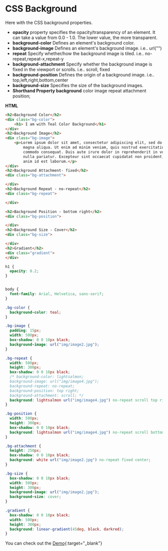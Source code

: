 


# CSS Background



Here with the CSS background properties.

- **opacity**  property specifies the opacity/transparency of an element. It can take a value from 0.0 - 1.0. The lower value, the more transparent.
- **background-color**  Defines an element's background color.
- **background-image**  Defines an element's background image. i.e.. url("")
- **repeat**  Specify whether/how the background image is tiled. i.e.. no-repeat,repeat-x,repeat-y
- **background-attachment**  Specify whether the background image is fixed in the viewport or scrolls. i.e.. scroll, fixed
- **background-position**  Defines the origin of a background image. i.e.. top,left,right,bottom,center
- **background-size**  Specifies the size of the background images.
- **Shorthand Property background** color image repeat attachment position;

**HTML**

```html
<h2>Background Color</h2>
<div class="bg-color">
    <h1> I am with Teal Color Background</h1>
</div>
<h2>Background Image</h2>
<div class="bg-image">
    <p>Lorem ipsum dolor sit amet, consectetur adipiscing elit, sed do eiusmod tempor incididunt ut labore et dolore
        magna aliqua. Ut enim ad minim veniam, quis nostrud exercitation ullamco laboris nisi ut aliquip ex ea
        commodo consequat. Duis aute irure dolor in reprehenderit in voluptate velit esse cillum dolore eu fugiat
        nulla pariatur. Excepteur sint occaecat cupidatat non proident, sunt in culpa qui officia deserunt mollit
        anim id est laborum.</p>
</div>
<h2>Background Attachment- fixed</h2>
<div class="bg-attachment">

</div>
<h2>Background Repeat - no-repeat</h2>
<div class="bg-repeat">

</div>

<h2>Background Position - bottom right</h2>
<div class="bg-position">

</div>
<h2>Background Size - Cover</h2>
<div class="bg-size">

</div>
<h2>Gradient</h2>
<div class="gradient">
</div>

```

```css
h1 {
  opacity: 0.2;
}


body {
  font-family: Arial, Helvetica, sans-serif;
}

.bg-color {
  background-color: teal;
}

.bg-image {
  padding: 15px;
  width: 500px;
  box-shadow: 0 0 10px black;
  background-image: url("img/image2.jpg");
}

.bg-repeat {
  width: 500px;
  height: 300px;
  box-shadow: 0 0 10px black;
  /* background-color: lightsalmon;
  background-image: url("img/image4.jpg");
  background-repeat: no-repeat;
  background-position: top right;
  background-attachment: scroll; */
  background: lightsalmon url("img/image4.jpg") no-repeat scroll top right;
}

.bg-position {
  width: 500px;
  height: 300px;
  box-shadow: 0 0 10px black;
  background: lightsalmon url("img/image4.jpg") no-repeat scroll bottom right;
}

.bg-attachment {
  height: 250px;
  box-shadow: 0 0 10px black;
  background: white url("img/image2.jpg") no-repeat fixed center;
}

.bg-size {
  box-shadow: 0 0 10px black;
  width: 500px;
  height: 300px;
  background-image: url("img/image2.jpg");
  background-size: cover;
}

.gradient {
  box-shadow: 0 0 10px black;
  width: 500px;
  height: 300px;
  background: linear-gradient(45deg, black, darkred);
}

```

You can check out the [Demo](https://praveenorugantitech.github.io/praveenorugantitech-css-course/4_Background/Demo){:target="_blank"}





